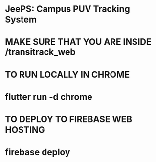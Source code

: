 # JeePS: Campus PUV Tracking System

# MAKE SURE THAT YOU ARE INSIDE /transitrack_web

# TO RUN LOCALLY IN CHROME
# flutter run -d chrome

# TO DEPLOY TO FIREBASE WEB HOSTING
# firebase deploy